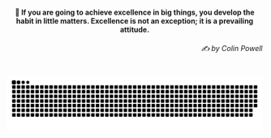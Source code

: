 <h4 align="center">
  💭 If you are going to achieve excellence in big things, you develop the habit in little matters. Excellence is not an exception; it is a prevailing attitude.
  <h6 align="right">
    <i>
      ✍️ by Colin Powell
    </i>
  </h6>
</h4>

#

<picture>
  <source media="(prefers-color-scheme: dark)" srcset="https://raw.githubusercontent.com/sakshiagrwal/sakshiagrwal/output/github-snake-dark.svg">
  <source media="(prefers-color-scheme: light)" srcset="https://raw.githubusercontent.com/sakshiagrwal/sakshiagrwal/output/github-snake.svg">
  <img alt="snk" src="https://raw.githubusercontent.com/sakshiagrwal/sakshiagrwal/output/github-snake.svg">
</picture>
